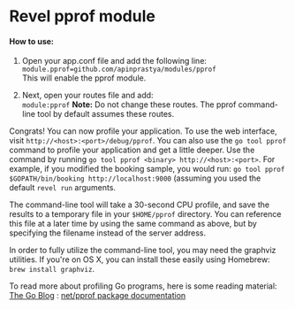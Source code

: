 Revel pprof module
============

#### How to use:

1. Open your app.conf file and add the following line:  
`module.pprof=github.com/apinprastya/modules/pprof`  
This will enable the pprof module.

2. Next, open your routes file and add:  
`module:pprof` **Note:** Do not change these routes. The pprof command-line tool by default assumes these routes.

Congrats! You can now profile your application. To use the web interface, visit `http://<host>:<port>/debug/pprof`. You can also use the `go tool pprof` command to profile your application and get a little deeper. Use the command by running `go tool pprof <binary> http://<host>:<port>`. For example, if you modified the booking sample, you would run: `go tool pprof $GOPATH/bin/booking http://localhost:9000` (assuming you used the default `revel run` arguments.

The command-line tool will take a 30-second CPU profile, and save the results to a temporary file in your `$HOME/pprof` directory. You can reference this file at a later time by using the same command as above, but by specifying the filename instead of the server address.

In order to fully utilize the command-line tool, you may need the graphviz utilities. If you're on OS X, you can install these easily using Homebrew: `brew install graphviz`.

To read more about profiling Go programs, here is some reading material: [The Go Blog](http://blog.golang.org/profiling-go-programs) : [net/pprof package documentation](http://golang.org/pkg/net/http/pprof/)
